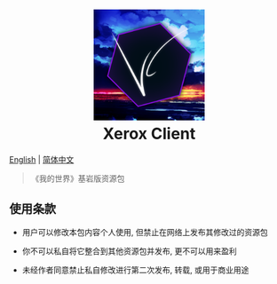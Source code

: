 <div><h1 align=center><img src="pack_icon.png" alt="icon" width="200"><br>Xerox Client<br></h1></div>

[English](/README.md) | [简体中文](/README_CH.md)

>《我的世界》基岩版资源包

## 使用条款

+ 用户可以修改本包内容个人使用, 但禁止在网络上发布其修改过的资源包

+ 你不可以私自将它整合到其他资源包并发布, 更不可以用来盈利

+ 未经作者同意禁止私自修改进行第二次发布, 转载, 或用于商业用途
